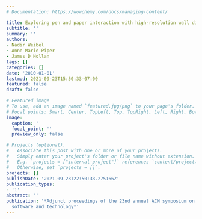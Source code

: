 ```yaml
---
# Documentation: https://wowchemy.com/docs/managing-content/

title: Exploring pen and paper interaction with high-resolution wall displays
subtitle: ''
summary: ''
authors:
- Nadir Weibel
- Anne Marie Piper
- James D Hollan
tags: []
categories: []
date: '2010-01-01'
lastmod: 2021-09-23T15:50:33-07:00
featured: false
draft: false

# Featured image
# To use, add an image named `featured.jpg/png` to your page's folder.
# Focal points: Smart, Center, TopLeft, Top, TopRight, Left, Right, BottomLeft, Bottom, BottomRight.
image:
  caption: ''
  focal_point: ''
  preview_only: false

# Projects (optional).
#   Associate this post with one or more of your projects.
#   Simply enter your project's folder or file name without extension.
#   E.g. `projects = ["internal-project"]` references `content/project/deep-learning/index.md`.
#   Otherwise, set `projects = []`.
projects: []
publishDate: '2021-09-23T22:50:33.275166Z'
publication_types:
- '1'
abstract: ''
publication: '*Adjunct proceedings of the 23nd annual ACM symposium on User interface
  software and technology*'
---
```


